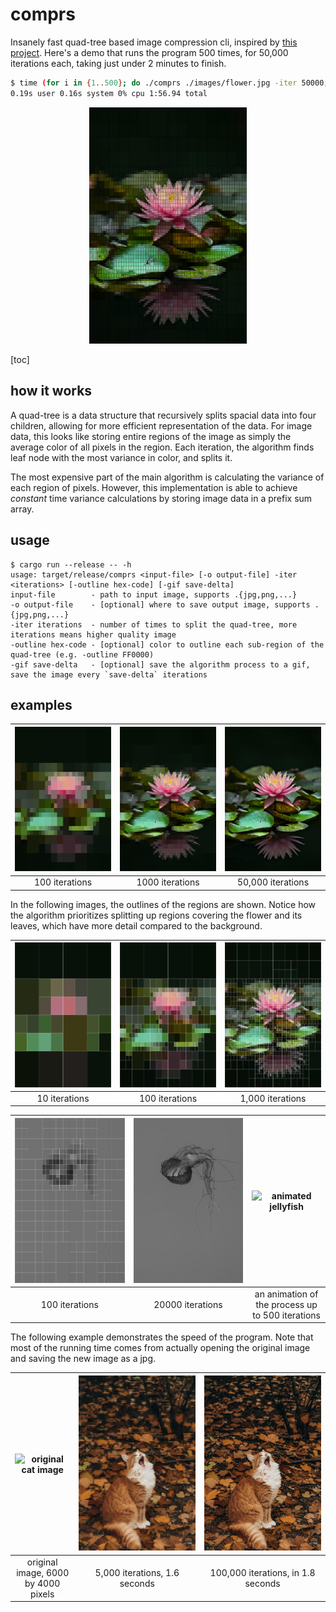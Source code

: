 # comprs

Insanely fast quad-tree based image compression cli, inspired by [this project](https://github.com/Inspiaaa/QuadTreeImageCompression). Here's a demo that runs the program 500 times, for 50,000 iterations each, taking just under 2 minutes to finish.

```bash
$ time (for i in {1..500}; do ./comprs ./images/flower.jpg -iter 50000; done;)
0.19s user 0.16s system 0% cpu 1:56.94 total
```

<div style="text-align: center;">
  <img src="./images/flower-2000.jpg" alt="Flower" style="width: 50%;">
</div>

[toc]

## how it works

A quad-tree is a data structure that recursively splits spacial data into four children, allowing for more efficient representation of the data. For image data, this looks like storing entire regions of the image as simply the average color of all pixels in the region. Each iteration, the algorithm finds leaf node with the most variance in color, and splits it.

The most expensive part of the main algorithm is calculating the variance of each region of pixels. However, this implementation is able to achieve *constant* time variance calculations by storing image data in a prefix sum array.

## usage

```
$ cargo run --release -- -h
usage: target/release/comprs <input-file> [-o output-file] -iter <iterations> [-outline hex-code] [-gif save-delta]
input-file        - path to input image, supports .{jpg,png,...}
-o output-file    - [optional] where to save output image, supports .{jpg,png,...}
-iter iterations  - number of times to split the quad-tree, more iterations means higher quality image
-outline hex-code - [optional] color to outline each sub-region of the quad-tree (e.g. -outline FF0000)
-gif save-delta   - [optional] save the algorithm process to a gif, save the image every `save-delta` iterations
```

## examples

| ![flower 100 iterations](./images/example1/flower-100.jpg) | ![flower 1000 iterations](./images/example1/flower-1000.jpg) | ![flower 50000 iterations](./images/example1/flower-50000.jpg) |
| :---: | :---: | :---: |
| 100 iterations | 1000 iterations | 50,000 iterations |

In the following images, the outlines of the regions are shown. Notice how the algorithm prioritizes splitting up regions covering the flower and its leaves, which have more detail compared to the background.

| ![flower 10 iterations with outline](./images/example2/flower-10-outline.jpg) | ![flower 100 iterations with outline](./images/example2/flower-100-outline.jpg) | ![flower 1000 iterations with outline](./images/example2/flower-1000-outline.jpg) |
| :---: | :---: | :---: |
| 10 iterations | 100 iterations | 1,000 iterations |

| ![jellyfish with 100 iterations and outline](./images/example3/jellyfish-100-outline.jpg) | ![jellyfish with 20000 iterations](./images/example3/jellyfish-20000.jpg) | ![animated jellyfish](./images/example3/jellyfish_bounce.gif) |
| :---: | :---: | :---: |
| 100 iterations | 20000 iterations | an animation of the process up to 500 iterations |

The following example demonstrates the speed of the program. Note that most of the running time comes from actually opening the original image and saving the new image as a jpg.

| ![original cat image](./images/cat.jpg) | ![cat with 5000 iterations](./images/example4/cat-5000.jpg) | ![cat with 100000 iterations](./images/example4/cat-100000.jpg) |
| :---: | :---: | :---: |
| original image, 6000 by 4000 pixels | 5,000 iterations, 1.6 seconds | 100,000 iterations, in 1.8 seconds |
